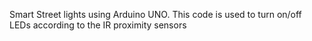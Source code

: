 Smart Street lights using Arduino UNO. This code is used to turn on/off LEDs according to the IR proximity sensors
